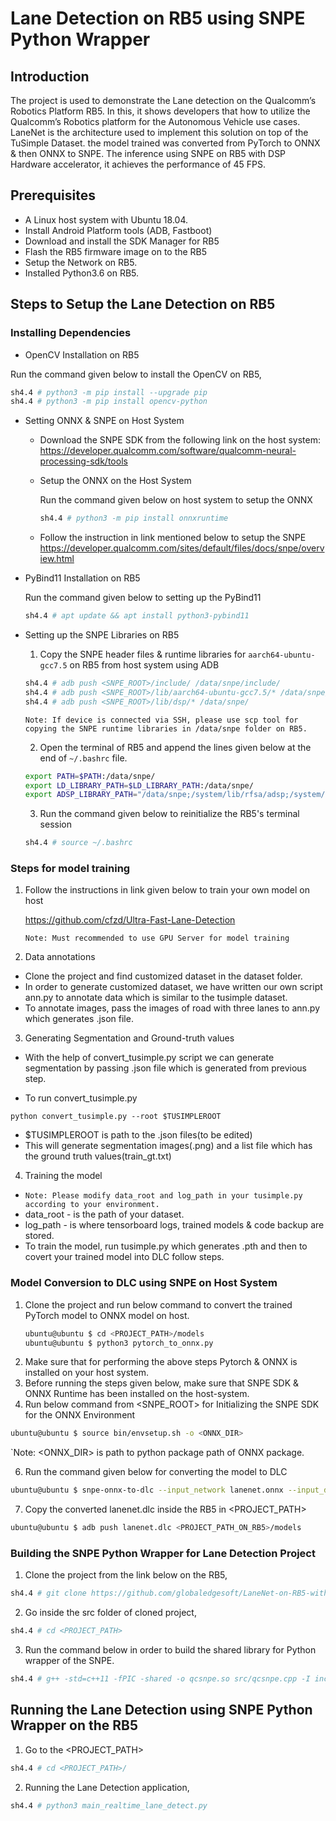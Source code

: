 # Lane Detection on RB5 using SNPE Python Wrapper
## Introduction
The project is used to demonstrate the Lane detection on the Qualcomm’s Robotics Platform RB5. In this, it shows developers that how to utilize the Qualcomm’s Robotics platform for the Autonomous Vehicle use cases. LaneNet is the architecture used to implement this solution on top of the TuSimple Dataset. the model trained was converted from PyTorch to ONNX & then ONNX to SNPE. The inference using SNPE on RB5 with DSP Hardware accelerator, it achieves the performance of 45 FPS.


## Prerequisites 
- A Linux host system with Ubuntu 18.04.
- Install Android Platform tools (ADB, Fastboot) 
- Download and install the SDK Manager for RB5
- Flash the RB5 firmware image on to the RB5
- Setup the Network on RB5.
- Installed Python3.6 on RB5.



## Steps to Setup the Lane Detection on RB5
### Installing Dependencies
- OpenCV Installation on RB5

Run the command given below to install the OpenCV on RB5,

```sh
sh4.4 # python3 -m pip install --upgrade pip
sh4.4 # python3 -m pip install opencv-python 
```

- Setting ONNX & SNPE on Host System
  - Download the SNPE SDK from the following link on the host system: https://developer.qualcomm.com/software/qualcomm-neural-processing-sdk/tools

  - Setup the ONNX on the Host System

    Run the command given below on host system to setup the ONNX
    ```sh
    sh4.4 # python3 -m pip install onnxruntime
    ```
  - Follow the instruction in link mentioned below to setup the SNPE
https://developer.qualcomm.com/sites/default/files/docs/snpe/overview.html

- PyBind11 Installation on RB5 

  Run the command given below to setting up the PyBind11
  ```sh
  sh4.4 # apt update && apt install python3-pybind11
  ```

- Setting up the SNPE Libraries on RB5
  1. Copy the SNPE header files & runtime libraries for `aarch64-ubuntu-gcc7.5` on RB5 from host system using ADB
  ```sh
  sh4.4 # adb push <SNPE_ROOT>/include/ /data/snpe/include/
  sh4.4 # adb push <SNPE_ROOT>/lib/aarch64-ubuntu-gcc7.5/* /data/snpe/
  sh4.4 # adb push <SNPE_ROOT>/lib/dsp/* /data/snpe/
  ```
  `Note: If device is connected via SSH, please use scp tool for copying the SNPE runtime libraries in /data/snpe folder on RB5.`

  2.	Open the terminal of RB5 and append the lines given below at the end of `~/.bashrc` file.
  ```sh
  export PATH=$PATH:/data/snpe/
  export LD_LIBRARY_PATH=$LD_LIBRARY_PATH:/data/snpe/
  export ADSP_LIBRARY_PATH="/data/snpe;/system/lib/rfsa/adsp;/system/vendor/lib/rfsa/adsp;/dsp"
  ```

  3.	Run the command given below to reinitialize the RB5's terminal session
  ```sh
  sh4.4 # source ~/.bashrc
  ```


### Steps for model training 
1. Follow the instructions in link given below to train your own model on host
   
   https://github.com/cfzd/Ultra-Fast-Lane-Detection
   
   `Note: Must recommended to use GPU Server for model training`

2. Data annotations
- Clone the project and find customized dataset in the dataset folder.
- In order to generate customized dataset, we have written our own script ann.py to annotate data which is similar to the tusimple dataset.
- To annotate images, pass the images of road with three lanes to ann.py which generates .json file.

3. Generating Segmentation and Ground-truth values
- With the help of convert_tusimple.py script  we can generate segmentation by passing .json file which is generated from previous step.

- To run convert_tusimple.py
```
python convert_tusimple.py --root $TUSIMPLEROOT
```
- $TUSIMPLEROOT is path to the .json files(to be edited)
- This will generate segmentation images(.png) and a list file which has the ground truth values(train_gt.txt)

4. Training the model
- `Note: Please modify data_root and log_path in your tusimple.py according to your environment.` 	
- data_root - is the path of your dataset. 
- log_path - is where tensorboard logs, trained models & code backup are stored. 
- To train the model, run tusimple.py which generates .pth and then to covert your trained model into DLC follow steps.


### Model Conversion to DLC using SNPE on Host System
1. Clone the project and run below command to convert the trained PyTorch model to ONNX model on host.
   ```sh
   ubuntu@ubuntu $ cd <PROJECT_PATH>/models
   ubuntu@ubuntu $ python3 pytorch_to_onnx.py
   ```
3. Make sure that for performing the above steps Pytorch & ONNX is installed on your host system.
4. Before running the steps given below, make sure that SNPE SDK & ONNX Runtime has been installed on the host-system.
5. Run below command from <SNPE_ROOT> for Initializing the SNPE SDK for the ONNX Environment
```sh
ubuntu@ubuntu $ source bin/envsetup.sh -o <ONNX_DIR>
```
`Note: <ONNX_DIR> is path to python package path of ONNX package.

6. Run the command given below for converting the model to DLC
```sh
ubuntu@ubuntu $ snpe-onnx-to-dlc --input_network lanenet.onnx --input_dim input.1 1,3,288,800 –output_path lanenet.dlc
```
7.	Copy the converted lanenet.dlc inside the RB5 in <PROJECT_PATH>
```sh
ubuntu@ubuntu $ adb push lanenet.dlc <PROJECT_PATH_ON_RB5>/models
```

### Building the SNPE Python Wrapper for Lane Detection Project
1.	Clone the project from the link below on the RB5,
```sh
sh4.4 # git clone https://github.com/globaledgesoft/LaneNet-on-RB5-with-SNPE-Python-Wrapper.git
```

2.	Go inside the src folder of cloned project,
```sh
sh4.4 # cd <PROJECT_PATH>
```

3.	Run the command below  in order to build the shared library for Python wrapper of the SNPE.
```sh
sh4.4 # g++ -std=c++11 -fPIC -shared -o qcsnpe.so src/qcsnpe.cpp -I include/ -I /data/snpe/include/zdl/ -I /usr/include/python3.6m/ -I /usr/local/lib/python3.6/dist-packages/pybind11/include -L /data/snpe/ -lSNPE `pkg-config --cflags --libs opencv`
```

## Running the Lane Detection using SNPE Python Wrapper on the RB5
1.	Go to the <PROJECT_PATH>
```sh
sh4.4 # cd <PROJECT_PATH>/
```

2.	Running the Lane Detection application,
```sh
sh4.4 # python3 main_realtime_lane_detect.py
```
